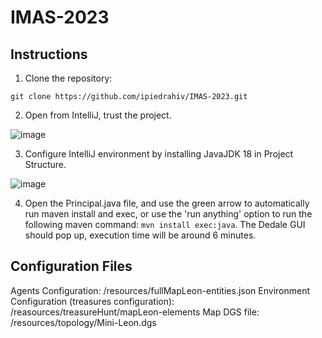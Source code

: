 # IMAS-2023

## Instructions

1. Clone the repository:

`git clone https://github.com/ipiedrahiv/IMAS-2023.git`

2. Open from IntelliJ, trust the project.

![image](https://github.com/ipiedrahiv/IMAS-2023/assets/46933373/bccde59d-2fee-4d2e-8c49-7cfba766873f)

3. Configure IntelliJ environment by installing JavaJDK 18 in Project Structure.

![image](https://github.com/ipiedrahiv/IMAS-2023/assets/46933373/0009687e-659e-4ffb-acf0-1f35051210ce)

4. Open the Principal.java file, and use the green arrow to automatically run maven install and exec, or use the 'run anything' option to run the following maven command: `mvn install exec:java`. The Dedale GUI should pop up, execution time will be around 6 minutes.


## Configuration Files

Agents Configuration: /resources/fullMapLeon-entities.json
Environment Configuration (treasures configuration): /reasources/treasureHunt/mapLeon-elements
Map DGS file: /resources/topology/Mini-Leon.dgs